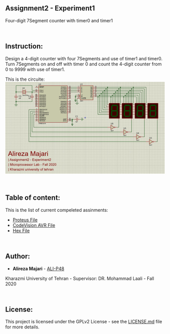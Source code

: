 ## Assignment2 - Experiment1
Four-digit 7Segment counter with timer0 and timer1

‌
## Instruction:
Design a  4-digit counter with four 7Segments and use of timer1 and timer0. Turn 7Segments on and off with timer 0 and count the 4-digit counter from 0 to 9999 with use of timer1.

This is the circuite:
![](https://github.com/ALI-P48/MicroprocessorLab/blob/main/Assignment2-Timers/Experiment2/Pictures/Circuit.jpg)



‌
## Table of content:

This is the list of current compeleted assinments:
* [Proteus File](https://github.com/ALI-P48/MicroprocessorLab/blob/main/Assignment2-Timers/Experiment2/Proteus/TimersEXP2.pdsprj)
* [CodeVision AVR File](https://github.com/ALI-P48/MicroprocessorLab/blob/main/Assignment2-Timers/Experiment2/AVR/TimersEXP2.prj) 
* [Hex File](https://github.com/ALI-P48/MicroprocessorLab/blob/main/Assignment2-Timers/Experiment2/AVR/Debug/ExeTimersEXP2.hex) 


‌
## Author:

* **Alireza Majari** - [ALI-P48](https://github.com/ALI-P48)

Kharazmi University of Tehran - Supervisor: DR. Mohammad Laali - Fall 2020


‌
## License:

This project is licensed under the GPLv2 License - see the [LICENSE.md](https://github.com/ALI-P48/MicroprocessorLab/blob/main/LICENSE) file for more details.
